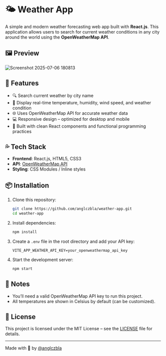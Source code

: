 # 🌤️ Weather App

A simple and modern weather forecasting web app built with **React.js**. This application allows users to search for current weather conditions in any city around the world using the **OpenWeatherMap API**.

## 🖼️ Preview

![Screenshot 2025-07-06 180813](https://github.com/user-attachments/assets/4c204c1c-8773-4ac5-85e2-35f047bbb879)

## 🚀 Features

* 🔍 Search current weather by city name
* 📍 Display real-time temperature, humidity, wind speed, and weather condition
* 🌐 Uses OpenWeatherMap API for accurate weather data
* 💻 Responsive design – optimized for desktop and mobile
* 🧪 Built with clean React components and functional programming practices

## 💦 Tech Stack

* **Frontend**: React.js, HTML5, CSS3
* **API**: [OpenWeatherMap API](https://openweathermap.org/api)
* **Styling**: CSS Modules / Inline styles

## 📦 Installation

1. Clone this repository:

   ```bash
   git clone https://github.com/anglczbla/weather-app.git
   cd weather-app
   ```

2. Install dependencies:

   ```bash
   npm install
   ```

3. Create a `.env` file in the root directory and add your API key:

   ```
   VITE_APP_WEATHER_API_KEY=your_openweathermap_api_key
   ```

4. Start the development server:

   ```bash
   npm start
   ```

## 📌 Notes

* You’ll need a valid OpenWeatherMap API key to run this project.
* All temperatures are shown in Celsius by default (can be customized).

## 📄 License

This project is licensed under the MIT License – see the [LICENSE](LICENSE) file for details.

---

Made with 💙 by [@anglczbla](https://github.com/anglczbla)
